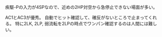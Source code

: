 疾駆-Pの入力が4SPなので、近めの2HP対空から急停止できない場面が多い。

AC1とAC3が優秀。
自動でヒット確認して、確反がないところで止まってくれる。
特に2LK, 2LP, 弱流転を2LPの時点でワンパン確認するのは人間には難しい。
